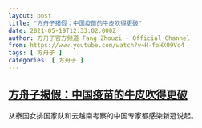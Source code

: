 ```yaml
---
layout: post
title: "方舟子揭假：中国疫苗的牛皮吹得更破"
date: 2021-05-19T12:33:02.000Z
author: 方舟子官方频道 Fang Zhouzi - Official Channel
from: https://www.youtube.com/watch?v=H-foHX09Vc4
tags: [ 方舟子 ]
categories: [ 方舟子 ]
---
```

<!--1621427582000-->
[方舟子揭假：中国疫苗的牛皮吹得更破](https://www.youtube.com/watch?v=H-foHX09Vc4)
------

<div>
从泰国女排国家队和去越南考察的中国专家都感染新冠说起。
</div>
